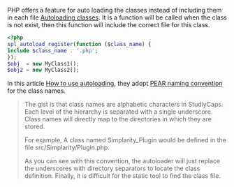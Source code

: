 PHP offers a feature for auto loading the classes instead of including them in each file [Autoloading classes](https://www.php.net/manual/en/language.oop5.autoload.php). It is a function will be called when the class is not exist, then this function will include the correct file for this class.

```php
<?php
spl_autoload_register(function ($class_name) {
include $class_name . '.php';
});
$obj  = new MyClass1();
$obj2 = new MyClass2();
```

In this article [How to use autoloading](https://www.smashingmagazine.com/2015/05/how-to-use-autoloading-and-a-plugin-container-in-wordpress-plugins/), they adopt [PEAR naming convention](https://pear.php.net/manual/en/standards.naming.php) for the class names.
> The gist is that class names are alphabetic characters in StudlyCaps. Each level of the hierarchy is separated with a single underscore. Class names will directly map to the directories in which they are stored.
>
> For example, A class named Simplarity_Plugin would be defined in the file src/Simplarity/Plugin.php.
>
> As you can see with this convention, the autoloader will just replace the underscores with directory separators to locate the class definition.
Finally, it is difficult for the static tool to find the class file.